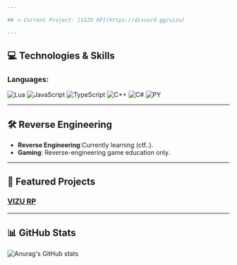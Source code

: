 ```yaml
---

## 🔥 Current Project: [VIZU RP](https://discord.gg/vizu)  

---
```


## 💻 Technologies & Skills

### Languages:
![Lua](https://img.shields.io/badge/Lua-2C2D72?style=for-the-badge&logo=lua&logoColor=white)
![JavaScript](https://img.shields.io/badge/JavaScript-F7DF1E?style=for-the-badge&logo=javascript&logoColor=black)
![TypeScript](https://img.shields.io/badge/TypeScript-3178C6?style=for-the-badge&logo=typescript&logoColor=white)
![C++](https://img.shields.io/badge/C++-00599C?style=for-the-badge&logo=cplusplus&logoColor=white)
![C#](https://img.shields.io/badge/C%23-239120?style=for-the-badge&logo=csharp&logoColor=white)
![PY](https://img.shields.io/badge/python-3670A0?style=for-the-badge&logo=python&logoColor=ffdd54)

---

## 🛠 Reverse Engineering

- **Reverse Engineering**:Currently learning (ctf..).
- **Gaming**: Reverse-engineering game education only.


---

## 🚀 Featured Projects

### [VIZU RP](https://discord.gg/vizu)  


---

## 📊 GitHub Stats

![Anurag's GitHub stats](https://github-readme-stats.vercel.app/api?username=darkexitmatrix&show_icons=true&theme=radical)

